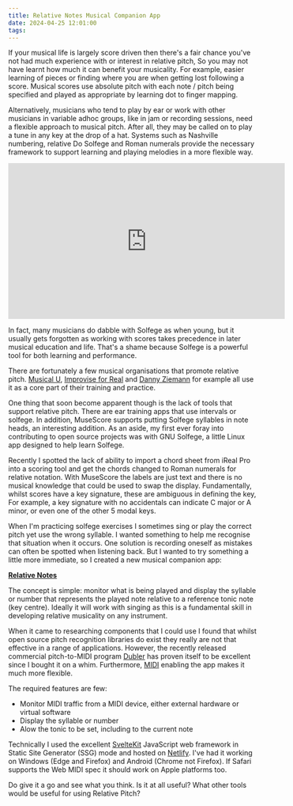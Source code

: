 ```yaml
---
title: Relative Notes Musical Companion App
date: 2024-04-25 12:01:00
tags:
---
```


If your musical life is largely score driven then there's a fair chance you've not had much experience with or interest in relative pitch, So you may not have learnt how much it can benefit your musicality. For example, easier learning of pieces or finding where you are when getting lost following a score. Musical scores use absolute pitch with each note / pitch being specified and played as appropriate by learning dot to finger mapping.

Alternatively, musicians who tend to play by ear or work with other musicians in variable adhoc groups, like in jam or recording sessions, need a flexible approach to musical pitch. After all, they may be called on to play a tune in any key at the drop of a hat. Systems such as Nashville numbering, relative Do Solfege and Roman numerals provide the necessary framework to support learning and playing melodies in a more flexible way.

<iframe width="560" height="315" src="https://www.youtube.com/embed/4kNCYW4tiGQ?si=zVuWIzZrZl2W5lUL" title="YouTube video player" frameborder="0" allow="accelerometer; autoplay; clipboard-write; encrypted-media; gyroscope; picture-in-picture; web-share" referrerpolicy="strict-origin-when-cross-origin" allowfullscreen></iframe>

In fact, many musicians do dabble with Solfege as when young, but it usually gets forgotten as working with scores takes precedence in later musical education and life. That's a shame because Solfege is a powerful tool for both learning and performance.

There are fortunately a few musical organisations that promote relative pitch. [Musical U](https://www.musical-u.com/), [Improvise for Real](https://improviseforreal.com/) and [Danny Ziemann](https://www.dannyziemann.com/) for example all use it as a core part of their training and practice.

One thing that soon become apparent though is the lack of tools that support relative pitch. There are ear training apps that use intervals or solfege. In addition, MuseScore supports putting Solfege syllables in note heads, an interesting addition. As an aside, my first ever foray into contributing to open source projects was with GNU Solfege, a little Linux app designed to help learn Solfege.

Recently I spotted the lack of ability to import a chord sheet from iReal Pro into a scoring tool and get the chords changed to Roman numerals for relative notation. With MuseScore the labels are just text and there is no musical knowledge that could be used to swap the display. Fundamentally, whilst scores have a key signature, these are ambiguous in defining the key, For example, a key signature with no accidentals can indicate C major or A minor, or even one of the other 5 modal keys.

When I'm practicing solfege exercises I sometimes sing or play the correct pitch yet use the wrong syllable. I wanted something to help me recognise that situation when it occurs. One solution is recording oneself as mistakes can often be spotted when listening back. But I wanted to try something a little more immediate, so I created a new musical companion app:

[**Relative Notes**](https://relative.musicpracticetools.net/)

The concept is simple: monitor what is being played and display the syllable or number that represents the played note relative to a reference tonic note (key centre). Ideally it will work with singing as this is a fundamental skill in developing relative musicality on any instrument.

When it came to researching components that I could use I found that whilst open source pitch recognition libraries do exist they really are not that effective in a range of applications. However, the recently released commercial pitch-to-MIDI program [Dubler](https://vochlea.com/) has proven itself to be excellent since I bought it on a whim. Furthermore, [MIDI](https://en.wikipedia.org/wiki/MIDI) enabling the app makes it much more flexible.

The required features are few:

- Monitor MIDI traffic from a MIDI device, either external hardware or virtual software
- Display the syllable or number
- Alow the tonic to be set, including to the current note

Technically I used the excellent [SvelteKit](https://kit.svelte.dev/) JavaScript web framework in Static Site Generator (SSG) mode and hosted on [Netlify](https://www.netlify.com/). I've had it working on Windows (Edge and Firefox) and Android (Chrome not Firefox). If Safari supports the Web MIDI spec it should work on Apple platforms too.

Do give it a go and see what you think. Is it at all useful? What other tools would be useful for using Relative Pitch?

